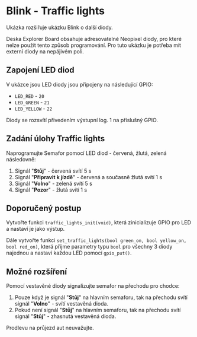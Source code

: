 # Blink - Traffic lights
Ukázka rozšiřuje ukázku Blink o další diody.

Deska Explorer Board obsahuje adresovatelné Neopixel diody, pro které nelze použít tento způsob programování.
Pro tuto ukázku je potřeba mít externí diody na nepájivém poli.

## Zapojení LED diod
V ukázce jsou LED diody jsou připojeny na následující GPIO:
- `LED_RED` - `20`
- `LED_GREEN` - `21`
- `LED_YELLOW` - `22`

Diody se rozsvítí přivedením výstupní log. 1 na příslušný GPIO.

## Zadání úlohy Traffic lights
Naprogramujte Semafor pomocí LED diod - červená, žlutá, zelená následovně:
1. Signál "**Stůj**" - červená svítí 5 s
2. Signál "**Připravit k jízdě**" - červená a současně žlutá svítí 1 s
3. Signál "**Volno**" - zelená svítí 5 s
4. Signál "**Pozor**" - žlutá svítí 1 s

## Doporučený postup
Vytvořte funkci `traffic_lights_init(void)`, která zinicializuje GPIO pro LED a nastaví je jako výstup.

Dále vytvořte funkci `set_traffic_lights(bool green_on, bool yellow_on, bool red_on)`, která přijme parametry typu `bool` pro všechny 3 diody najednou a nastaví každou LED pomocí `gpio_put()`.

## Možné rozšíření
Pomocí vestavěné diody signalizujte semafor na přechodu pro chodce:
1. Pouze když je signál "**Stůj**" na hlavním semaforu, tak na přechodu svítí signál "**Volno**" - svítí vestavěná dioda.
2. Pokud není signál "**Stůj**" na hlavním semaforu, tak na přechodu svítí signál "**Stůj**" - zhasnutá vestavěná dioda.

Prodlevu na průjezd aut neuvažujte.